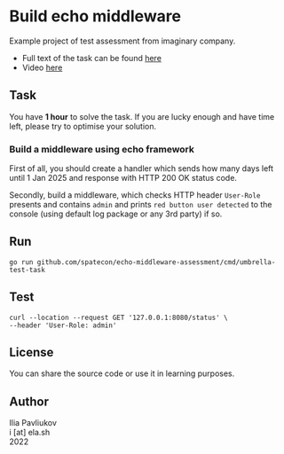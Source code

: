 # Build echo middleware

Example project of test assessment from imaginary company. 

- Full text of the task can be found [here](docs/testtask.pdf)
- Video [here](https://youtu.be/Lsh3ylmXdJ8)

## Task

You have **1 hour** to solve the task. If you are lucky enough and have time left, please try to optimise your solution.

### Build a middleware using echo framework

First of all, you should create a handler which sends how many days left until 1 Jan 2025 and response with HTTP 200 OK status code.

Secondly, build a middleware, which checks HTTP header `User-Role` presents and contains `admin` and prints `red button user detected` to the console (using default log package or any 3rd party) if so.

## Run

```shell
go run github.com/spatecon/echo-middleware-assessment/cmd/umbrella-test-task
```

## Test

```shell
curl --location --request GET '127.0.0.1:8080/status' \
--header 'User-Role: admin'
```

## License

You can share the source code or use it in learning purposes.

## Author

Ilia Pavliukov<br>
i [at] ela.sh<br>
2022

